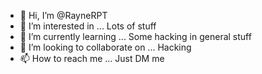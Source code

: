 - 👋 Hi, I’m @RayneRPT
- 👀 I’m interested in ... Lots of stuff
- 🌱 I’m currently learning ... Some hacking in general stuff 
- 💞️ I’m looking to collaborate on ... Hacking 
- 📫 How to reach me ... Just DM me

<!---
RayneRPT/RayneRPT is a ✨ special ✨ repository because its `README.md` (this file) appears on your GitHub profile.
You can click the Preview link to take a look at your changes.
--->
